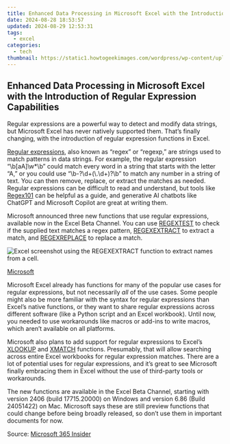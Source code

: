 ```yaml
---
title: Enhanced Data Processing in Microsoft Excel with the Introduction of Regular Expression Capabilities
date: 2024-08-28 18:53:57
updated: 2024-08-29 12:53:31
tags:
  - excel
categories:
  - tech
thumbnail: https://static1.howtogeekimages.com/wordpress/wp-content/uploads/2023/08/microsoft-excel-logo-2.jpg
---
```


## Enhanced Data Processing in Microsoft Excel with the Introduction of Regular Expression Capabilities

Regular expressions are a powerful way to detect and modify data strings, but Microsoft Excel has never natively supported them. That’s finally changing, with the introduction of regular expression functions in Excel.

[Regular expressions](https://instagram-clips.techidaily.com/discreetly-explore-instagram-stories-with-us-for-2024/), also known as “regex” or “regexp,” are strings used to match patterns in data strings. For example, the regular expression “\\b\[aA\]\\w\*\\b” could match every word in a string that starts with the letter “A,” or you could use “\\b-?\\d+(\\.\\d+)?\\b” to match any number in a string of text. You can then remove, replace, or extract the matches as needed. Regular expressions can be difficult to read and understand, but tools like [Regex101](https://regex101.com/) can be helpful as a guide, and generative AI chatbots like ChatGPT and Microsoft Copilot are great at writing them.

 Microsoft announced three new functions that use regular expressions, available now in the Excel Beta Channel. You can use [REGEXTEST](https://support.microsoft.com/topic/7d38200b-5e5c-4196-b4e6-9bff73afbd31) to check if the supplied text matches a regex pattern, [REGEXEXTRACT](https://support.microsoft.com/topic/4b96c140-9205-4b6e-9fbe-6aa9e783ff57) to extract a match, and [REGEXREPLACE](https://support.microsoft.com/topic/9c030bb2-5e47-4efc-bad5-4582d7100897) to replace a match.

![Excel screenshot using the REGEXEXTRACT function to extract names from a cell.](https://static1.howtogeekimages.com/wordpress/wp-content/uploads/2024/05/reg-function_2.png) 

[Microsoft](https://insider.microsoft365.com/en-us/blog/new-regular-expression-regex-functions-in-excel)

 Microsoft Excel already has functions for many of the popular use cases for regular expressions, but not necessarily _all_ of the use cases. Some people might also be more familiar with the syntax for regular expressions than Excel’s native functions, or they want to share regular expressions across different software (like a Python script and an Excel workbook). Until now, you needed to use workarounds like macros or add-ins to write macros, which aren’t available on all platforms.

 Microsoft also plans to add support for regular expressions to Excel’s [XLOOKUP](https://support.microsoft.com/en-us/office/xlookup-function-b7fd680e-6d10-43e6-84f9-88eae8bf5929) and [XMATCH](https://support.microsoft.com/en-us/office/xmatch-function-d966da31-7a6b-4a13-a1c6-5a33ed6a0312) functions. Presumably, that will allow searching across entire Excel workbooks for regular expression matches. There are a lot of potential uses for regular expressions, and it’s great to see Microsoft finally embracing them in Excel without the use of third-party tools or workarounds.

 The new functions are available in the Excel Beta Channel, starting with version 2406 (build 17715.20000) on Windows and version 6.86 (Build 24051422) on Mac. Microsoft says these are still preview functions that could change before being broadly released, so don’t use them in important documents for now.

 Source: [Microsoft 365 Insider](https://insider.microsoft365.com/en-us/blog/new-regular-expression-regex-functions-in-excel)

<ins class="adsbygoogle"
     style="display:block"
     data-ad-format="autorelaxed"
     data-ad-client="ca-pub-7571918770474297"
     data-ad-slot="1223367746"></ins>



<ins class="adsbygoogle"
     style="display:block"
     data-ad-client="ca-pub-7571918770474297"
     data-ad-slot="8358498916"
     data-ad-format="auto"
     data-full-width-responsive="true"></ins>
